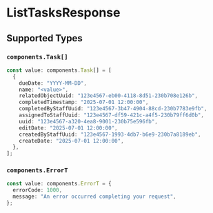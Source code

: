 # ListTasksResponse


## Supported Types

### `components.Task[]`

```typescript
const value: components.Task[] = [
  {
    dueDate: "YYYY-MM-DD",
    name: "<value>",
    relatedObjectUuid: "123e4567-eb00-4118-8d51-230b708e126b",
    completedTimestamp: "2025-07-01 12:00:00",
    completedByStaffUuid: "123e4567-3b47-4904-88cd-230b7783e9fb",
    assignedToStaffUuid: "123e4567-df59-421c-a4f5-230b79ff6d0b",
    uuid: "123e4567-a320-4ea8-9001-230b75e596fb",
    editDate: "2025-07-01 12:00:00",
    createdByStaffUuid: "123e4567-1993-4db7-b6e9-230b7a8189eb",
    createDate: "2025-07-01 12:00:00",
  },
];
```

### `components.ErrorT`

```typescript
const value: components.ErrorT = {
  errorCode: 1000,
  message: "An error occurred completing your request",
};
```

